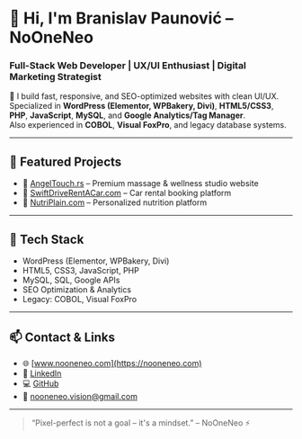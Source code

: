 # 👋 Hi, I'm Branislav Paunović – NoOneNeo  
### Full-Stack Web Developer | UX/UI Enthusiast | Digital Marketing Strategist

🎯 I build fast, responsive, and SEO-optimized websites with clean UI/UX.  
Specialized in **WordPress (Elementor, WPBakery, Divi)**, **HTML5/CSS3**, **PHP**, **JavaScript**, **MySQL**, and **Google Analytics/Tag Manager**.  
Also experienced in **COBOL**, **Visual FoxPro**, and legacy database systems.

---

## 🚀 Featured Projects

- 🔗 [AngelTouch.rs](https://angeltouch.rs) – Premium massage & wellness studio website  
- 🔗 [SwiftDriveRentACar.com](https://swiftdriverentacar.com) – Car rental booking platform  
- 🔗 [NutriPlain.com](https://nutriplain.com) – Personalized nutrition platform

---

## 🧰 Tech Stack

- WordPress (Elementor, WPBakery, Divi)
- HTML5, CSS3, JavaScript, PHP
- MySQL, SQL, Google APIs
- SEO Optimization & Analytics
- Legacy: COBOL, Visual FoxPro

---

## 📫 Contact & Links

- 🌐 [www.nooneneo.com](https://nooneneo.com)  
- 💼 [LinkedIn](https://linkedin.com/in/bane-paunovic-5ab79b302)  
- 💻 [GitHub](https://github.com/branislavpaunovic)  
- 📧 nooneneo.vision@gmail.com  

---

> “Pixel-perfect is not a goal – it's a mindset.” – NoOneNeo ⚡

